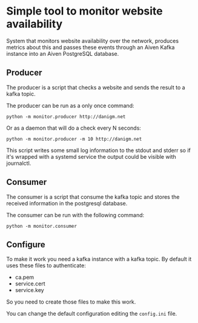 Simple tool to monitor website availability
===========================================

System that monitors website availability over the network, produces metrics
about this and passes these events through an Aiven Kafka instance into an
Aiven PostgreSQL database.

## Producer

The producer is a script that checks a website and sends the result to a kafka
topic.

The producer can be run as a only once command:

```
python -m monitor.producer http://danigm.net
```

Or as a daemon that will do a check every N seconds:

```
python -m monitor.producer -m 10 http://danigm.net
```

This script writes some small log information to the stdout and stderr so if
it's wrapped with a systemd service the output could be visible with
journalctl.

## Consumer

The consumer is a script that consume the kafka topic and stores the received
information in the postgresql database.

The consumer can be run with the following command:

```
python -m monitor.consumer
```

## Configure

To make it work you need a kafka instance with a kafka topic. By default it
uses these files to authenticate:

 * ca.pem
 * service.cert
 * service.key

So you need to create those files to make this work.

You can change the default configuration editing the `config.ini` file.
